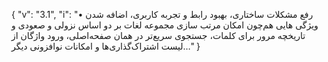 {
  "v": "3.1",
  "i": "• رفع مشکلات ساختاری، بهبود رابط و تجربه کاربری، اضافه شدن ویژگی هایی هم‌چون امکان مرتب سازی مجموعه لغات بر دو اساس نزولی و صعودی و تاریخچه مرور برای کلمات، جستجوی سریع‌تر در همان صفحه‌اصلی، ورود واژگان از لیست اشتراک‌گذاری‌ها و امکانات نو‌افزونی دیگر…"
}